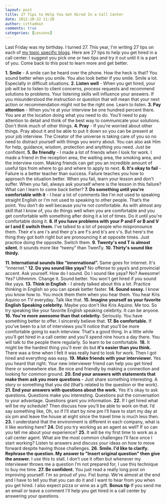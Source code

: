 ```yaml
---
layout: post
title: 27 Tips to Help You Get Hired In a Call Center
date: 2012-10-22 11:28
author: ccttadmin
comments: true
categories: [Lessons]
---
```

Last Friday was my birthday. I turned 27. This year, I'm writing 27 tips on each of <a href="”http://kevinolega.com”">my topic specific blogs</a>. Here are 27 tips to help you get hired in a call center. I suggest you pick one or two tips and try it out until it is a part of you. Come back to this post to learn more and get better.

<strong>1. Smile</strong> - A smile can be heard over the phone. How the heck is that? You sound better when you smile. You also look better if you smile. Smile a lot. Especially in difficult situations.
<strong>2. Listen well</strong> - When you get hired, your job will be to listen to client concerns, process requests and recommend solutions to problems. Your listening skills will influence your answers. If you misunderstood the instruction or question that will mean that your next action or recommendation might not be the right one. Learn to listen.
<strong>3. Pay attention</strong> - When you're at your interview be one hundred percent there. You are at the location doing what you need to do. You’ll need to pay attention to detail and think of the best way to communicate your solutions. Don't think much of other things.
<strong>4. Pray</strong> - If you're worried about other things. Pray about it and be able to put it down so you can be present at your job interview. The Creator of the universe is taking care of you so no need to distract yourself with things you worry about. You can also ask Him for help, guidance, wisdom, protection and anything you need. Just be confident.
<strong>5. Be friendly</strong> - I made a lot of friends when I look for work. I made a friend in the reception area, the waiting area, the smoking area, and the interview room. Making friends can get you an incredible amount of useful tips from where to go and where to apply to next.
<strong>6. It's okay to fail</strong> - Failure is a better teacher than success. Failure teaches you how to approach the situation better. When you fail, learn your lesson and don't suffer. When you fail, always ask yourself where is the lesson in this failure? What can I learn to come back better?
<strong>7. Do something until you're comfortable with it</strong> - I hear a lot of comments like I'm not used to speaking straight English or I'm not used to speaking to other people. That’s the point. You don’t do well because you’re not comfortable. As with almost any skill that I know of, you do things well when you are comfortable and you get comfortable with something after doing it a lot of times. Do it until you're comfortable doing it.
<strong>8. If you have problems with your P and F or B and V or I and E switch them.</strong> I've talked to a lot of people who mispronounce them. Their e's are i's and their p's are f's and b's are v's. But here's the thing they got both right but are pronouncing it at opposite times. Just practice doing the opposite. Switch them.
<strong>9. Twenty's end T is almost silent.</strong> It sounds more like “tweny” than TwenTy.
<strong>10. Thirty's sound like thirdy.</strong>

<strong></strong>
<strong>11. International sounds like “innernational”.</strong> Same goes for internet. It's “innernet.”
<strong>12. Do you sound like yaya?</strong> No offense to yaya’s and provincial accent. Ask yourself. How do I sound. Do I sound like yaya? No? Awesome! Yes? Uhhmmm. Change it. Sound better. You won't get hired if you sound like yaya.
<strong>13. Think in English</strong> - I alredy talked about this a lot. Practice thinking in English so you can speak better faster.
<strong>14. Sound sossy.</strong> I know you know how to. You mock them them when you hear them. You hear Kris Aquino on TV everyday. Talk like that.
<strong>15. Imagine yourself as your favorite English Speaking celebrity.</strong> Maybe you don't like Kris Aquino. Me too. So try speaking like your favorite English speaking celebrity. It can be anyone.
<strong>16. You're more awesome than that celebrity.</strong> Seriously. You have something better to offer. I sincerely believe that.
<strong>17. Be comfortable.</strong> If you've been to a lot of interviews you'll notice that you'll be more comfortable going to each interview. That's a good thing. In a little while you'll get hired in a call center and you'll spend nine hours a day there. You will talk to the people there regularly. So learn to be comfortable.
<strong>18.</strong> It might be the hardest thing you'll ever do but <strong>it's easier than you think.</strong> There was a time when I felt it was really hard to look for work. Then I got hired and everythng was easy.
<strong>19.</strong> <strong>Make friends with your interviewer.</strong> Yes you heard that right. Your new interviewer friend can help you get hired there or somewhere else. Be nice and friendly by making a connection and looking for common ground.
<strong>20. End your answers with statements that make them ask you more questions</strong> - Just share something interesting. A story or something that you did (that’s related to the question or the work).
<strong>21. End your answers with questions about the work.</strong>
Yes it's okay to ask questions. Questions make you interesting. Questions put the conversation to your advantage. Questions grant you information.
<strong>22.</strong> If I get hired what will be my schedule? Then discuss how you’ll be able to work on that. I’d say something like, Oh, so if I’ll start by nine pm I’ll have to start my day at six pm and leave the house at eight since the travel time is much less then.
<strong>23.</strong> I understand that the environment is different in each company, what is it like working here?
<strong>24.</strong> Did you try working as an agent as well? If so can you tell me about your experience?
<strong>25.</strong> It will be my first time to work as a call center agent. What are the most common challenges I’ll face once I start working? Listen to answers and discuss your ideas on how to move forward despite having those challenges.
<strong>26.</strong> <strong>Smile. I'd like to clarify. Rephrase the question. My answer to "Insert original question" then give the answer.</strong> I use this to stall. I don’t use it often but whenever my interviewer throws me a question I’m not prepared for, I use this technique to buy me time.
<strong>27. Be confident.</strong> You just read a really long post on improving yourself. I'm so proud of you. Fist bump. We're almost at the end and I have to tell you that you can do it and I want to hear from you when you get hired. I also expect pizza or wine as a gift.
<strong>Bonus tip</strong> If you send me an email or leave a comment I'll help you get hired in a call center by answering your questions.
